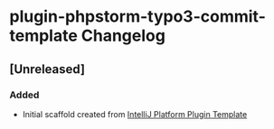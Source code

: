 <!-- Keep a Changelog guide -> https://keepachangelog.com -->

# plugin-phpstorm-typo3-commit-template Changelog

## [Unreleased]
### Added
- Initial scaffold created from [IntelliJ Platform Plugin Template](https://github.com/JetBrains/intellij-platform-plugin-template)

